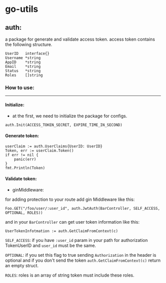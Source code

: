 # go-utils

## auth:
a package for generate and validate access token.
access token contains the following structure.
```
UserID   interface{}
Username *string    
AppID    *string    
Email    *string    
Status   *string    
Roles    []string   
``` 

### How to use:

---

#### Initialize:

- at the first, we need to initialize the package for configs.
```
auth.Init(ACCESS_TOKEN_SECRET, EXPIRE_TIME_IN_SECOND)
```

#### Generate token:
```
userClaim := auth.UserClaims{UserID: UserID}
Token, err := userClaim.Token()
if err != nil {
	panic(err)
}
fmt.Println(Token)
```

#### Validate token:

- ginMiddleware:

for adding protection to your route add gin Middleware like this:
```
Foo.GET("/foo/user/:user_id", auth.JwtAuth(BarController, SELF_ACCESS, OPTIONAL, ROLES))
```
and in your `BarController` can get user token information like this:
```
UserTokenInfotmation := auth.GetClaimFromContext(c)
```

`SELF_ACCESS`: if you have `:user_id` param in your path for authorization TokenUserID and `user_id` must be the same.

`OPTIONAL`: if you set this flag to true sending `Authorization` in the header is optional and if you don't send the token `auth.GetClaimFromContext(c)` return an empty struct.

`ROLES`: roles is an array of string token must include these roles.
